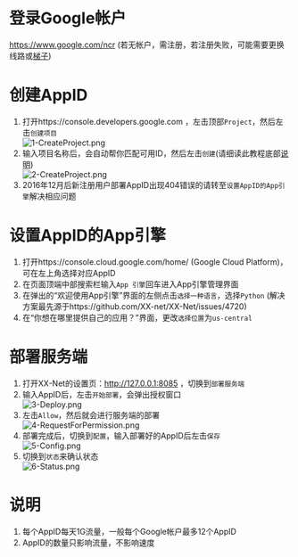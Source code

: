 # 登录Google帐户 #
https://www.google.com/ncr (若无帐户，需注册，若注册失败，可能需要更换线路或[梯子](https://wsgzao.github.io/post/fq))  

# 创建AppID #
1. 打开https://console.developers.google.com ，左击顶部`Project`，然后左击`创建项目`  
![1-CreateProject.png](https://cloud.githubusercontent.com/assets/5118705/19354947/1f4ae8ac-919b-11e6-9cc8-e0a589080de2.png)  
2. 输入项目名称后，会自动帮你匹配可用ID，然后左击`创建`(请细读此教程底部[说明](#说明))  
![2-CreateProject.png](https://cloud.githubusercontent.com/assets/5118705/19355039/7080b8a0-919b-11e6-89f4-34b649975804.png)  
3. 2016年12月后新注册用户部署AppID出现404错误的请转至`设置AppID的App引擎`解决相应问题

# 设置AppID的App引擎 #
1. 打开https://console.cloud.google.com/home/ (Google Cloud Platform)，可在左上角选择对应AppID
2. 在页面顶端中部搜索栏输入`App 引擎`回车进入App引擎管理界面
3. 在弹出的“欢迎使用App引擎”界面的左侧点击`选择一种语言`，选择`Python` (解决方案最先源于https://github.com/XX-net/XX-Net/issues/4720)
4. 在“你想在哪里提供自己的应用？”界面，更改`选择位置`为`us-central`

# 部署服务端 #
1. 打开XX-Net的设置页：http://127.0.0.1:8085 ，切换到`部署服务端`
2. 输入AppID后，左击`开始部署`，会弹出授权窗口  
![3-Deploy.png](https://cloud.githubusercontent.com/assets/5118705/19356731/61e3b1ca-91a1-11e6-85b3-c4e034d99d65.png)
3. 左击`Allow`，然后就会进行服务端的部署  
![4-RequestForPermission.png](https://cloud.githubusercontent.com/assets/5118705/19356129/501fa69e-919f-11e6-9b7a-549e4a0151de.png)
4. 部署完成后，切换到`配置`，输入部署好的AppID后左击`保存`  
![5-Config.png](https://cloud.githubusercontent.com/assets/5118705/19356467/884aaba8-91a0-11e6-9f45-4d4648510d64.png)
5. 切换到`状态`来确认状态  
![6-Status.png](https://cloud.githubusercontent.com/assets/5118705/19358167/87d799a4-91a7-11e6-8e1c-ee29c53ae18e.png)

# 说明 #
1. 每个AppID每天1G流量，一般每个Google帐户最多12个AppID
2. AppID的数量只影响流量，不影响速度
